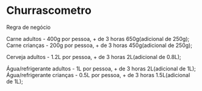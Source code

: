 # Churrascometro
 

Regra de negócio

Carne adultos - 400g por pessoa, + de 3 horas 650g(adicional de 250g);
Carne crianças - 200g por pessoa, + de 3 horas 450g(adicional de 250g);

Cerveja adultos - 1.2L por pessoa, + de 3 horas 2L(adicional de 0.8L);

Água/refrigerante adultos - 1L por pessoa, + de 3 horas 2L(adicional de 1L);
Água/refrigerante crianças - 0.5L por pessoa, + de 3 horas 1.5L(adicional de 1L);
